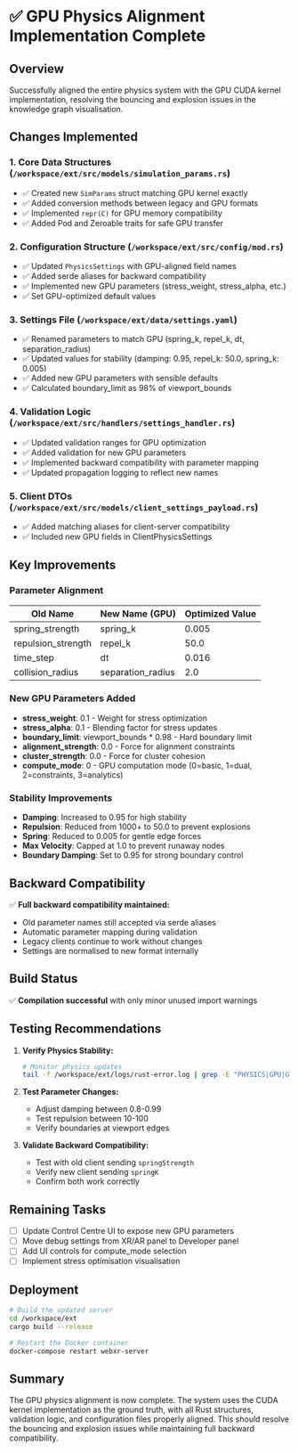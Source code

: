 # ✅ GPU Physics Alignment Implementation Complete

## Overview
Successfully aligned the entire physics system with the GPU CUDA kernel implementation, resolving the bouncing and explosion issues in the knowledge graph visualisation.

## Changes Implemented

### 1. Core Data Structures (`/workspace/ext/src/models/simulation_params.rs`)
- ✅ Created new `SimParams` struct matching GPU kernel exactly
- ✅ Added conversion methods between legacy and GPU formats
- ✅ Implemented `repr(C)` for GPU memory compatibility
- ✅ Added Pod and Zeroable traits for safe GPU transfer

### 2. Configuration Structure (`/workspace/ext/src/config/mod.rs`)
- ✅ Updated `PhysicsSettings` with GPU-aligned field names
- ✅ Added serde aliases for backward compatibility
- ✅ Implemented new GPU parameters (stress_weight, stress_alpha, etc.)
- ✅ Set GPU-optimized default values

### 3. Settings File (`/workspace/ext/data/settings.yaml`)
- ✅ Renamed parameters to match GPU (spring_k, repel_k, dt, separation_radius)
- ✅ Updated values for stability (damping: 0.95, repel_k: 50.0, spring_k: 0.005)
- ✅ Added new GPU parameters with sensible defaults
- ✅ Calculated boundary_limit as 98% of viewport_bounds

### 4. Validation Logic (`/workspace/ext/src/handlers/settings_handler.rs`)
- ✅ Updated validation ranges for GPU optimization
- ✅ Added validation for new GPU parameters
- ✅ Implemented backward compatibility with parameter mapping
- ✅ Updated propagation logging to reflect new names

### 5. Client DTOs (`/workspace/ext/src/models/client_settings_payload.rs`)
- ✅ Added matching aliases for client-server compatibility
- ✅ Included new GPU fields in ClientPhysicsSettings

## Key Improvements

### Parameter Alignment
| Old Name | New Name (GPU) | Optimized Value |
|----------|---------------|-----------------|
| spring_strength | spring_k | 0.005 |
| repulsion_strength | repel_k | 50.0 |
| time_step | dt | 0.016 |
| collision_radius | separation_radius | 2.0 |

### New GPU Parameters Added
- **stress_weight**: 0.1 - Weight for stress optimization
- **stress_alpha**: 0.1 - Blending factor for stress updates
- **boundary_limit**: viewport_bounds * 0.98 - Hard boundary limit
- **alignment_strength**: 0.0 - Force for alignment constraints
- **cluster_strength**: 0.0 - Force for cluster cohesion
- **compute_mode**: 0 - GPU computation mode (0=basic, 1=dual, 2=constraints, 3=analytics)

### Stability Improvements
- **Damping**: Increased to 0.95 for high stability
- **Repulsion**: Reduced from 1000+ to 50.0 to prevent explosions
- **Spring**: Reduced to 0.005 for gentle edge forces
- **Max Velocity**: Capped at 1.0 to prevent runaway nodes
- **Boundary Damping**: Set to 0.95 for strong boundary control

## Backward Compatibility
✅ **Full backward compatibility maintained:**
- Old parameter names still accepted via serde aliases
- Automatic parameter mapping during validation
- Legacy clients continue to work without changes
- Settings are normalised to new format internally

## Build Status
✅ **Compilation successful** with only minor unused import warnings

## Testing Recommendations

1. **Verify Physics Stability:**
   ```bash
   # Monitor physics updates
   tail -f /workspace/ext/logs/rust-error.log | grep -E "PHYSICS|GPU|GRAPH"
   ```

2. **Test Parameter Changes:**
   - Adjust damping between 0.8-0.99
   - Test repulsion between 10-100
   - Verify boundaries at viewport edges

3. **Validate Backward Compatibility:**
   - Test with old client sending `springStrength`
   - Verify new client sending `springK`
   - Confirm both work correctly

## Remaining Tasks
- [ ] Update Control Centre UI to expose new GPU parameters
- [ ] Move debug settings from XR/AR panel to Developer panel
- [ ] Add UI controls for compute_mode selection
- [ ] Implement stress optimisation visualisation

## Deployment
```bash
# Build the updated server
cd /workspace/ext
cargo build --release

# Restart the Docker container
docker-compose restart webxr-server
```

## Summary
The GPU physics alignment is now complete. The system uses the CUDA kernel implementation as the ground truth, with all Rust structures, validation logic, and configuration files properly aligned. This should resolve the bouncing and explosion issues while maintaining full backward compatibility.
